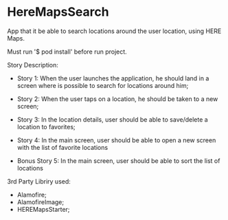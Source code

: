 # HereMapsSearch

App that it be able to search locations around the user location, using HERE Maps.

Must run '$ pod install' before run project.


Story Description:

 - Story 1: When the user launches the application, he should land in
 a screen where is possible to search for locations around him;

- Story 2: When the user taps on a location, he should be taken to a
new screen;

- Story 3: In the location details, user should be able to save/delete a
location to favorites;

- Story 4: In the main screen, user should be able to open a new
screen with the list of favorite locations

- Bonus Story 5: In the main screen, user should be able to sort the
list of locations


3rd Party Libriry used:
- Alamofire;
- AlamofireImage;
- HEREMapsStarter;


